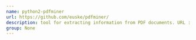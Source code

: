 ```yaml
---
name: python2-pdfminer
url: https://github.com/euske/pdfminer/
description: tool for extracting information from PDF documents. URL : https://github.com/euske/pdfminer/ Groups : None
group: None
---
```

